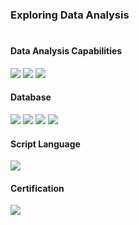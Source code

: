 ### Exploring Data Analysis
#
#### Data Analysis Capabilities
<div align="left">
    <img src="https://img.shields.io/badge/Multivariate Time Series Analysis-DF7401?style=flat-square"/>
	<img src="https://img.shields.io/badge/Spatial Analysis-9370DB?style=flat-square"/>
	<img src="https://img.shields.io/badge/LLM-000000?style=flat-square"/>


#### Database
<div align="left">
    <img src="https://img.shields.io/badge/MySQL-4479A1?style=flat-square&logo=MySQL&logoColor=white"/>
	<img src="https://img.shields.io/badge/MariaDB-43B02A?style=flat-square&logo=mariaDB&logoColor=white"/>
	<img src="https://img.shields.io/badge/PostgreSQL-4169E1?style=flat-square&logo=PostgreSQL&logoColor=white"/>
	<img src="https://img.shields.io/badge/MongoDB-47A248?style=flat-square&logo=MongoDB&logoColor=white"/>

#### Script Language
<div align="left">
	<img src="https://img.shields.io/badge/Python-3776AB?style=flat-square&logo=Python&logoColor=white"/>

#### Certification
<div align="left">
	<img src="https://img.shields.io/badge/ADsP-5FC6C7?style=flat-square"/>

<!--
**987cyh/987cyh** is a ✨ _special_ ✨ repository because its `README.md` (this file) appears on your GitHub profile.

Here are some ideas to get you started:

- 🔭 I’m currently working on ...
- 🌱 I’m currently learning ...
- 👯 I’m looking to collaborate on ...
- 🤔 I’m looking for help with ...
- 💬 Ask me about ...
- 📫 How to reach me: ...
- 😄 Pronouns: ...
- ⚡ Fun fact: ...
-->
